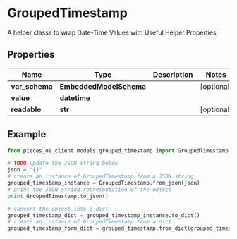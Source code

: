 # GroupedTimestamp

A helper classs to wrap Date-Time Values with Useful Helper Properties

## Properties

Name | Type | Description | Notes
------------ | ------------- | ------------- | -------------
**var_schema** | [**EmbeddedModelSchema**](EmbeddedModelSchema) |  | [optional] 
**value** | **datetime** |  | 
**readable** | **str** |  | [optional] 

## Example

```python
from pieces_os_client.models.grouped_timestamp import GroupedTimestamp

# TODO update the JSON string below
json = "{}"
# create an instance of GroupedTimestamp from a JSON string
grouped_timestamp_instance = GroupedTimestamp.from_json(json)
# print the JSON string representation of the object
print GroupedTimestamp.to_json()

# convert the object into a dict
grouped_timestamp_dict = grouped_timestamp_instance.to_dict()
# create an instance of GroupedTimestamp from a dict
grouped_timestamp_form_dict = grouped_timestamp.from_dict(grouped_timestamp_dict)
```



